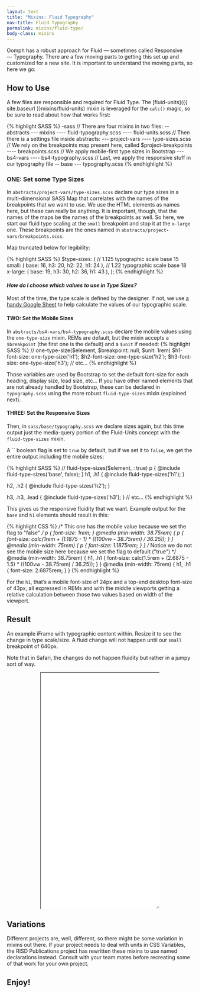 ```yaml
---
layout: text
title: "Mixins: Fluid Typography"
nav-title: Fluid Typography
permalink: mixins/fluid-type/
body-class: mixins
---
```


Oomph has a robust approach for Fluid — sometimes called Responsive — Typography. There are a few moving parts to getting this set up and customized for a new site. It is important to understand the moving parts, so here we go: 


## How to Use

A few files are responsible and required for Fluid Type. The [fluid-units]({{ site.baseurl }}mixins/fluid-units) mixin is leveraged for the `calc()` magic, so be sure to read about how that works first: 

{% highlight SASS %}
-sass
// There are four mixins in two files:
-- abstracts
--- mixins
---- fluid-typography.scss
---- fluid-units.scss
// Then there is a settings file inside abstracts:
--- project-vars
---- type-sizes.scss
     // We rely on the breakpoints map present here, called $project-breakpoints
---- breakpoints.scss
// We apply mobile-first type sizes in Bootstrap
--- bs4-vars
---- bs4-typography.scss
// Last, we apply the responsive stuff in our typography file
-- base
--- typography.scss
{% endhighlight %}


### ONE: Set some Type Sizes
In `abstracts/project-vars/type-sizes.scss` declare our type sizes in a multi-dimensional SASS Map that correlates with the names of the breakpoints that we want to use. We use the HTML elements as names here, but these can really be anything. It is important, though, that the names of the maps be the names of the breakpoints as well. So here, we start our fluid type scaling at the `small` breakpoint and stop it at the `x-large` one. These breakpoints are the ones named in `abstracts/project-vars/breakpoints.scss`. 

Map truncated below for legibility:

{% highlight SASS %}
$type-sizes: (
  // 1.125 typographic scale base 15
  small: (
    base: 16,
    h3: 20,
    h2: 22,
    h1: 24
  ),
  // 1.22 typographic scale base 18
  x-large: (
    base: 19,
    h3: 30,
    h2: 36,
    h1: 43
  ),
);
{% endhighlight %}

<aside class="parenthetical">
  <h4><i>How do I choose which values to use in Type Sizes?</i></h4>
  <p>Most of the time, the type scale is defined by the designer. If not, we use <a href="https://docs.google.com/spreadsheets/d/1qMutuKwJsuxDAi9aID7SVLJAsU4APr405EQO_YptScg/edit#gid=1981300418">a handy Google Sheet</a> to help calculate the values of our typographic scale. </p>
</aside>

#### TWO: Set the Mobile Sizes
In `abstracts/bs4-vars/bs4-typography.scss` declare the mobile values using the `one-type-size` mixin. REMs are default, but the mixin accepts a `$breakpoint` (the first one is the default) and a `$unit` if needed:
{% highlight SASS %}
// one-type-size($element, $breakpoint: null, $unit: 1rem)
$h1-font-size: one-type-size('h1');
$h2-font-size: one-type-size('h2');
$h3-font-size: one-type-size('h3');
// etc...
{% endhighlight %}

Those variables are used by Bootstrap to set the default font-size for each heading, display size, lead size, etc… If you have other named elements that are not already handled by Bootstrap, these can be declared in `typography.scss` using the more robust `fluid-type-sizes` mixin (explained next). 

#### THREE: Set the Responsive Sizes
Then, in `sass/base/typography.scss` we declare sizes again, but this time output just the media-query portion of the Fluid-Units concept with the `fluid-type-sizes` mixin. 

A `` boolean flag is set to `true` by default, but if we set it to `false`, we get the entire output including the mobile sizes: 

{% highlight SASS %}
// fluid-type-sizes($element, : true)
p {
  @include fluid-type-sizes('base', false);
}
h1,
.h1 {
  @include fluid-type-sizes('h1');
}

h2,
.h2 {
  @include fluid-type-sizes('h2');
}

h3,
.h3,
.lead {
  @include fluid-type-sizes('h3');
}
// etc...
{% endhighlight %}

This gives us the responsive fluidity that we want. Example output for the `base` and `h1` elements should result in this: 

{% highlight CSS %}
/* This one has the mobile value because we set the  flag to "false" */
p {
  font-size: 1rem;
}
@media (min-width: 38.75rem) {
  p {
    font-size: calc(1rem + (1.1875 - 1) * ((100vw - 38.75rem) / 36.25));
  }
}
@media (min-width: 75rem) {
  p {
    font-size: 1.1875rem;
  }
}
/* Notice we do not see the mobile size here because we set the  flag to default ("true") */
@media (min-width: 38.75rem) {
  h1, .h1 {
    font-size: calc(1.5rem + (2.6875 - 1.5) * ((100vw - 38.75rem) / 36.25));
  }
}
@media (min-width: 75rem) {
  h1, .h1 {
    font-size: 2.6875rem;
  }
}
{% endhighlight %}

For the `h1`, that’s a mobile font-size of 24px and a top-end desktop font-size of 43px, all expressed in REMs and with the middle viewports getting a relative calculation between those two values based on width of the viewport. 


## Result

An example iFrame with typographic content within. Resize it to see the change in type scale/size. A fluid change will not happen until our `small` breakpoint of 640px. 

Note that in Safari, the changes do not happen fluidity but rather in a jumpy sort of way. 

<div style="width: 322px; height:640px; min-width:322px; max-width:150%; resize:horizontal; overflow:auto; position:relative; left:50%; transform:translateX(-50%)">
  <iframe src="{{ site.baseurl }}mixins/sample-type/" style="position: relative; z-index:-1; height:100%; width:100%; border: 1px solid #101010"></iframe>
</div>


## Variations
Different projects are, well, different, so there might be some variation in mixins out there. If your project needs to deal with units in CSS Variables, the RISD Publications project has rewritten these mixins to use named declarations instead. Consult with your team mates before recreating some of that work for your own project. 

## Enjoy!